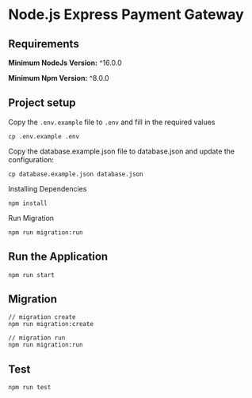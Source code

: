 # Node.js Express Payment Gateway

## Requirements

**Minimum NodeJs Version:** ^16.0.0

**Minimum Npm Version:** ^8.0.0

## Project setup

Copy the `.env.example` file to `.env` and fill in the required values

```
cp .env.example .env
```

Copy the database.example.json file to database.json and update the configuration:

```
cp database.example.json database.json
```

Installing Dependencies

```
npm install
```

Run Migration

```
npm run migration:run
```

## Run the Application

```
npm run start
```

## Migration

```
// migration create
npm run migration:create

// migration run
npm run migration:run
```

## Test

```
npm run test
```

